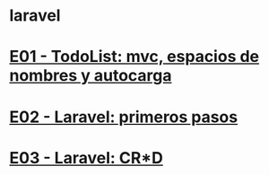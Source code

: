 # laravel

<h1><a href="https://github.com/Kazuma275/laravel/blob/E01---TodoList/README.md">E01 - TodoList: mvc, espacios de nombres y autocarga</a></h1>
<h1><a href="https://github.com/Kazuma275/laravel/blob/E02---Laravel-primeros-pasos/README.md">E02 - Laravel: primeros pasos</a></h1>
<h1><a href="https://github.com/Kazuma275/laravel-rayito-de-sol/tree/develop">E03 - Laravel: CR*D</a></h1>
